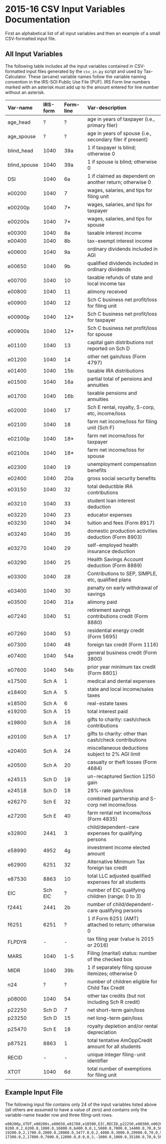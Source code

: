 2015-16 CSV Input Variables Documentation
=========================================

First an alphabetical list of all input variables and then an
example of a small CSV-formatted input file.

All Input Variables
-------------------

The following table includes all the input variables contained in
CSV-formatted input files generated by the `csv_in.py` script and
used by Tax-Calculator.
These (arcane) variable names follow the variable naming convention
in the IRS-SOI Public Use File (PUF).
IRS Form line numbers marked with an asterisk must add up to the amount
entered for line number without an asterisk.

| Var-name | IRS-form | Form-line | Var-description
| :------- | :------- | :-------- | :--------------
| age_head | ? | ? | age in years of taxpayer (i.e., primary filer)
| age_spouse | ? | ? | age in years of spouse (i.e., secondary filer if present)
| blind_head | 1040 | 39a | 1 if taxpayer is blind; otherwise 0
| blind_spouse | 1040 | 39a | 1 if spouse is blind; otherwise 0
| DSI | 1040 | 6a | 1 if claimed as dependent on another return; otherwise 0
| e00200 | 1040 | 7 | wages, salaries, and tips for filing unit
| e00200p | 1040 | 7* | wages, salaries, and tips for taxpayer
| e00200s | 1040 | 7* | wages, salaries, and tips for spouse
| e00300 | 1040 | 8a | taxable interest income
| e00400 | 1040 | 8b | tax-exempt interest income
| e00600 | 1040 | 9a | ordinary dividends included in AGI
| e00650 | 1040 | 9b | qualified dividends included in ordinary dividends
| e00700 | 1040 | 10 | taxable refunds of state and local income tax
| e00800 | 1040 | 11 | alimony received
| e00900 | 1040 | 12 | Sch C business net profit/loss for filing unit
| e00900p | 1040 | 12* | Sch C business net profit/loss for taxpayer
| e00900s | 1040 | 12* | Sch C business net profit/loss for spouse
| e01100 | 1040 | 13 | capital gain distributions not reported on Sch D
| e01200 | 1040 | 14 | other net gain/loss (Form 4797)
| e01400 | 1040 | 15b | taxable IRA distributions
| e01500 | 1040 | 16a | partial total of pensions and annuities
| e01700 | 1040 | 16b | taxable pensions and annuities
| e02000 | 1040 | 17 | Sch E rental, royalty, S-corp, etc, income/loss
| e02100 | 1040 | 18 | farm net income/loss for filing unit (Sch F)
| e02100p | 1040 | 18* | farm net income/loss for taxpayer
| e02100s | 1040 | 18* | farm net income/loss for spouse
| e02300 | 1040 | 19 | unemployment compensation benefits
| e02400 | 1040 | 20a | gross social security benefits
| e03150 | 1040| 32 | total deductible IRA contributions
| e03210 | 1040 | 33 | student loan interest deduction
| e03220 | 1040 | 23 | educator expenses
| e03230 | 1040 | 34 | tuition and fees (Form 8917)
| e03240 | 1040 | 35 | domestic production activities deduction (Form 8903)
| e03270 | 1040 | 29 | self-employed health insurance deduction
| e03290 | 1040 | 25 | Health Savings Account deduction (Form 8889)
| e03300 | 1040 | 28 | Contributions to SEP, SIMPLE, etc, qualified plans
| e03400 | 1040 | 30 | penalty on early withdrawal of savings
| e03500 | 1040 | 31a | alimony paid
| e07240 | 1040 | 51 | retirement savings contributions credit (Form 8880)
| e07260 | 1040 | 53 | residential energy credit (Form 5695)
| e07300 | 1040 | 48 | foreign tax credit (Form 1116)
| e07400 | 1040 | 54a | general business credit (Form 3800)
| e07600 | 1040 | 54b | prior year minimum tax credit (Form 8801)
| e17500 | Sch A | 1 | medical and dental expenses
| e18400 | Sch A | 5 | state and local income/sales taxes
| e18500 | Sch A | 6 | real-estate taxes
| e19200 | Sch A | 15 | total interest paid
| e19800 | Sch A | 16 | gifts to charity: cash/check contributions
| e20100 | Sch A | 17 | gifts to charity: other than cash/check contributions
| e20400 | Sch A | 24 | miscellaneous deductions subject to 2% AGI limit
| e20500 | Sch A | 20 | casualty or theft losses (Form 4684)
| e24515 | Sch D | 19 | un-recaptured Section 1250 gain
| e24518 | Sch D | 18 | 28%-rate gain/loss
| e26270 | Sch E | 32 | combined partnership and S-corp net income/loss
| e27200 | Sch E | 40 | farm rental net income/loss (Form 4835)
| e32800 | 2441 | 3 | child/dependent-care expenses for qualifying persons
| e58990 | 4952 | 4g | investment income elected amount
| e62900 | 6251 | 32 | Alternative Minimum Tax foreign tax credit
| e87530 | 8863 | 10 | total LLC adjusted qualified expenses for all students
| EIC | Sch EIC | ? | number of EIC qualifying children (range: 0 to 3)
| f2441 | 2441 | 2b | number of child/dependent-care qualifying persons
| f6251 | 6251 | ? | 1 if Form 6251 (AMT) attached to return; otherwise 0
| FLPDYR | - | - | tax filing year (value is 2015 or 2016)
| MARS | 1040 | 1-5 | Filing (marital) status: number of the checked box
| MIDR | 1040 | 39b | 1 if separately filing spouse itemizes; otherwise 0
| n24 | ? | ? | number of children eligible for Child Tax Credit
| p08000 | 1040 | 54 | other tax credits (but not including Sch R credit)
| p22250 | Sch D | 7 | net short-term gain/loss
| p23250 | Sch D | 15 | net long-term gain/loss
| p25470 | Sch E | 18 | royalty depletion and/or rental depreciation
| p87521 | 8863 | 1 | total tentative AmOppCredit amount for all students
| RECID | - | - | unique integer filing-unit identifier
| XTOT | 1040 | 6d | total number of exemptions for filing unit


Example Input File
------------------

The following input file contains only 24 of the input variables
listed above (all others are assumed to have a value of zero) and
contains only the variable-name header row and three filing-unit rows.

```
e00200p,XTOT,e00200s,e00650,e01700,e18500,EIC,RECID,p22250,e00300,e00200,age_head,f2441,age_spouse,n24,p23250,e00600,e18400,FLPDYR,e02400,e02300,MARS,e32800,e19200
8200.0,2,6200.0,1000.0,16000.0,6400.0,0,1,5000.0,7000.0,14400.0,70,0,50,0,-5000.0,1000.0,25600.0,2015,50000.0,3000.0,2,0.0,5000.0
19200.0,2,1700.0,2000.0,28000.0,3477.0,0,2,4000.0,3000.0,20900.0,70,0,50,0,2000.0,2000.0,10430.0,2015,14000.0,3000.0,2,0.0,18543.0
17300.0,2,17800.0,7000.0,12000.0,0.0,0,3,-1000.0,1000.0,35100.0,70,0,50,0,3000.0,7000.0,38408.0,2015,40000.0,2000.0,2,0.0,8642.0
```
